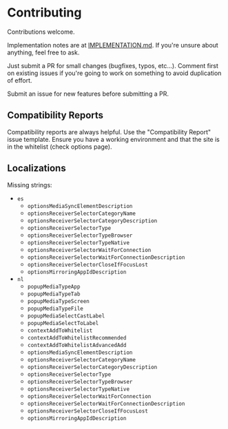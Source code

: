 # Contributing

Contributions welcome.

Implementation notes are at [IMPLEMENTATION.md](IMPLEMENTATION.md). 
If you're unsure about anything, feel free to ask.

Just submit a PR for small changes (bugfixes, typos, etc...). Comment first on existing 
issues if you're going to work on something to avoid duplication of effort.

Submit an issue for new features before submitting a PR.


## Compatibility Reports

Compatibility reports are always helpful. Use the "Compatibility Report" issue template. Ensure you have a working environment and that the site is in the whitelist (check options page).


## Localizations

Missing strings:

* `es`
    * `optionsMediaSyncElementDescription`
    * `optionsReceiverSelectorCategoryName`
    * `optionsReceiverSelectorCategoryDescription`
    * `optionsReceiverSelectorType`
    * `optionsReceiverSelectorTypeBrowser`
    * `optionsReceiverSelectorTypeNative`
    * `optionsReceiverSelectorWaitForConnection`
    * `optionsReceiverSelectorWaitForConnectionDescription`
    * `optionsReceiverSelectorCloseIfFocusLost`
    * `optionsMirroringAppIdDescription`
* `nl`
    * `popupMediaTypeApp`
    * `popupMediaTypeTab`
    * `popupMediaTypeScreen`
    * `popupMediaTypeFile`
    * `popupMediaSelectCastLabel`
    * `popupMediaSelectToLabel`
    * `contextAddToWhitelist`
    * `contextAddToWhitelistRecommended`
    * `contextAddToWhitelistAdvancedAdd`
    * `optionsMediaSyncElementDescription`
    * `optionsReceiverSelectorCategoryName`
    * `optionsReceiverSelectorCategoryDescription`
    * `optionsReceiverSelectorType`
    * `optionsReceiverSelectorTypeBrowser`
    * `optionsReceiverSelectorTypeNative`
    * `optionsReceiverSelectorWaitForConnection`
    * `optionsReceiverSelectorWaitForConnectionDescription`
    * `optionsReceiverSelectorCloseIfFocusLost`
    * `optionsMirroringAppIdDescription`
